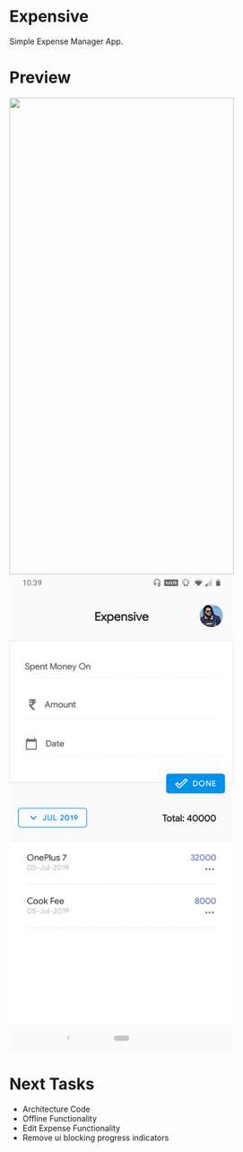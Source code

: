 # Expensive
Simple Expense Manager App.

# Preview

<img src="https://github.com/webianks/Expensive/blob/master/screens/two.jpg" align="left" height="850" width="400">
<img src="https://github.com/webianks/Expensive/blob/master/screens/one.jpg" height="850" width="400">

# Next Tasks

<ul>
  <li>Architecture Code</li>
  <li>Offline Functionality</li>
  <li>Edit Expense Functionality</li>
  <li>Remove ui blocking progress indicators</li>
</ul>
